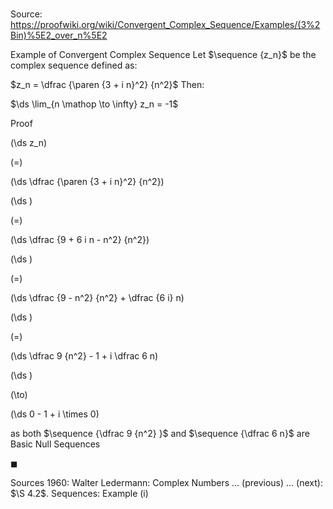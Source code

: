 # 

Source: https://proofwiki.org/wiki/Convergent_Complex_Sequence/Examples/(3%2Bin)%5E2_over_n%5E2

Example of Convergent Complex Sequence
Let $\sequence {z_n}$ be the complex sequence defined as:

$z_n = \dfrac {\paren {3 + i n}^2} {n^2}$
Then:

$\ds \lim_{n \mathop \to \infty} z_n = -1$


Proof













\(\ds z_n\)

\(=\)







\(\ds \dfrac {\paren {3 + i n}^2} {n^2}\)




















\(\ds \)

\(=\)







\(\ds \dfrac {9 + 6 i n - n^2} {n^2}\)




















\(\ds \)

\(=\)







\(\ds \dfrac {9 - n^2} {n^2} + \dfrac {6 i} n\)




















\(\ds \)

\(=\)







\(\ds \dfrac 9 {n^2} - 1 + i \dfrac 6 n\)




















\(\ds \)

\(\to\)







\(\ds 0 - 1 + i \times 0\)





as both $\sequence {\dfrac 9 {n^2} }$ and $\sequence {\dfrac 6 n}$ are Basic Null Sequences



$\blacksquare$


Sources
1960: Walter Ledermann: Complex Numbers ... (previous) ... (next): $\S 4.2$. Sequences: Example $\text {(i)}$




